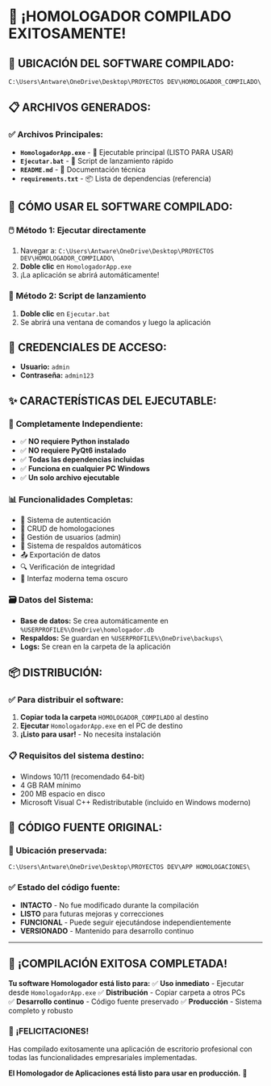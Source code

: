# 🎉 ¡HOMOLOGADOR COMPILADO EXITOSAMENTE!

## 📁 UBICACIÓN DEL SOFTWARE COMPILADO:
```
C:\Users\Antware\OneDrive\Desktop\PROYECTOS DEV\HOMOLOGADOR_COMPILADO\
```

## 📋 ARCHIVOS GENERADOS:

### ✅ Archivos Principales:
- **`HomologadorApp.exe`** - 🚀 Ejecutable principal (LISTO PARA USAR)
- **`Ejecutar.bat`** - 🔧 Script de lanzamiento rápido
- **`README.md`** - 📖 Documentación técnica
- **`requirements.txt`** - 📦 Lista de dependencias (referencia)

## 🎯 CÓMO USAR EL SOFTWARE COMPILADO:

### 🖱️ Método 1: Ejecutar directamente
1. Navegar a: `C:\Users\Antware\OneDrive\Desktop\PROYECTOS DEV\HOMOLOGADOR_COMPILADO\`
2. **Doble clic** en `HomologadorApp.exe`
3. ¡La aplicación se abrirá automáticamente!

### 🔧 Método 2: Script de lanzamiento  
1. **Doble clic** en `Ejecutar.bat`
2. Se abrirá una ventana de comandos y luego la aplicación

## 🔐 CREDENCIALES DE ACCESO:
- **Usuario:** `admin`
- **Contraseña:** `admin123`

## ✨ CARACTERÍSTICAS DEL EJECUTABLE:

### 🎊 **Completamente Independiente:**
- ✅ **NO requiere Python instalado**
- ✅ **NO requiere PyQt6 instalado** 
- ✅ **Todas las dependencias incluidas**
- ✅ **Funciona en cualquier PC Windows**
- ✅ **Un solo archivo ejecutable**

### 📊 **Funcionalidades Completas:**
- 🔐 Sistema de autenticación
- 📝 CRUD de homologaciones
- 👥 Gestión de usuarios (admin)
- 💾 Sistema de respaldos automáticos
- 📤 Exportación de datos
- 🔍 Verificación de integridad
- 🎨 Interfaz moderna tema oscuro

### 🗃️ **Datos del Sistema:**
- **Base de datos:** Se crea automáticamente en `%USERPROFILE%\OneDrive\homologador.db`
- **Respaldos:** Se guardan en `%USERPROFILE%\OneDrive\backups\`
- **Logs:** Se crean en la carpeta de la aplicación

## 📦 DISTRIBUCIÓN:

### ✅ Para distribuir el software:
1. **Copiar toda la carpeta** `HOMOLOGADOR_COMPILADO` al destino
2. **Ejecutar** `HomologadorApp.exe` en el PC de destino
3. **¡Listo para usar!** - No necesita instalación

### 📋 Requisitos del sistema destino:
- Windows 10/11 (recomendado 64-bit)
- 4 GB RAM mínimo
- 200 MB espacio en disco
- Microsoft Visual C++ Redistributable (incluido en Windows moderno)

## 🔧 CÓDIGO FUENTE ORIGINAL:

### 📁 Ubicación preservada:
```
C:\Users\Antware\OneDrive\Desktop\PROYECTOS DEV\APP HOMOLOGACIONES\
```

### ✅ **Estado del código fuente:**
- **INTACTO** - No fue modificado durante la compilación
- **LISTO** para futuras mejoras y correcciones
- **FUNCIONAL** - Puede seguir ejecutándose independientemente
- **VERSIONADO** - Mantenido para desarrollo continuo

---

## 🎊 ¡COMPILACIÓN EXITOSA COMPLETADA!

**Tu software Homologador está listo para:**
✅ **Uso inmediato** - Ejecutar desde `HomologadorApp.exe`
✅ **Distribución** - Copiar carpeta a otros PCs  
✅ **Desarrollo continuo** - Código fuente preservado
✅ **Producción** - Sistema completo y robusto

### 🚀 **¡FELICITACIONES!**
Has compilado exitosamente una aplicación de escritorio profesional con todas las funcionalidades empresariales implementadas.

**El Homologador de Aplicaciones está listo para usar en producción.** 🎉